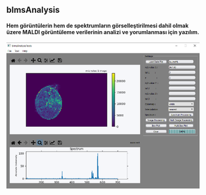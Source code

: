 ## bImsAnalysis

#### Hem görüntülerin hem de spektrumların görselleştirilmesi dahil olmak üzere MALDI görüntüleme verilerinin analizi ve yorumlanması için yazılım.

![bImsAnalysis](bImsAnalysis.png)

